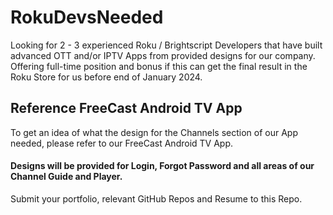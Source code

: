 # RokuDevsNeeded
Looking for 2 - 3 experienced Roku / Brightscript Developers that have built advanced OTT and/or IPTV Apps from provided designs for our company. Offering full-time position and bonus if this can get the final result in the Roku Store for us before end of January 2024.

## Reference FreeCast Android TV App
To get an idea of what the design for the Channels section of our App needed, please refer to our FreeCast Android TV App.

#### Designs will be provided for Login, Forgot Password and all areas of our Channel Guide and Player.

Submit your portfolio, relevant GitHub Repos and Resume to this Repo.
